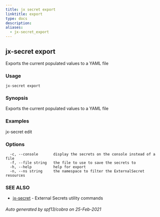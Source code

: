 ```yaml
---
title: jx secret export
linktitle: export
type: docs
description: 
aliases:
  - jx-secret_export
---
```


## jx-secret export

Exports the current populated values to a YAML file

### Usage

```
jx-secret export
```

### Synopsis

Exports the current populated values to a YAML file

### Examples

  jx-secret edit

### Options

```
  -c, --console       display the secrets on the console instead of a file
  -f, --file string   the file to use to save the secrets to
  -h, --help          help for export
  -n, --ns string     the namespace to filter the ExternalSecret resources
```

### SEE ALSO

* [jx-secret](jx-secret)	 - External Secrets utility commands

###### Auto generated by spf13/cobra on 25-Feb-2021
